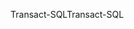<span data-ttu-id="d5d96-101">Transact-SQL</span><span class="sxs-lookup"><span data-stu-id="d5d96-101">Transact-SQL</span></span>